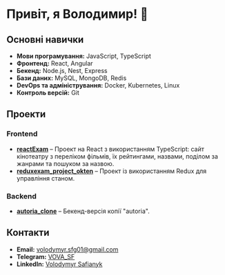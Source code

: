 # Привіт, я Володимир! 👋

## Основні навички
- **Мови програмування:** JavaScript, TypeScript
- **Фронтенд:** React, Angular
- **Бекенд:** Node.js, Nest, Express
- **Бази даних:** MySQL, MongoDB, Redis
- **DevOps та адміністрування:** Docker, Kubernetes, Linux
- **Контроль версій:** Git

## Проекти
### Frontend
- **[reactExam](https://github.com/VolodymyrSF/reactExam)** – Проект на React з використанням TypeScript: сайт кінотеатру з переліком фільмів, їх рейтингами, назвами, поділом за жанрами та пошуком за назвою.
- **[reduxexam_project_okten](https://github.com/VolodymyrSF/reduxexam_project_okten)** – Проект із використанням Redux для управління станом.

### Backend
- **[autoria_clone](https://github.com/VolodymyrSF/autoria_clone)** – Бекенд-версія копії "autoria".

## Контакти
- **Email:** [volodymyr.sfg01@gmail.com](mailto:volodymyr.sfg01@gmail.com)
- **Telegram:** [VOVA_SF](https://t.me/VOVA_SF)
- **LinkedIn:** [Volodymyr Safianyk](https://www.linkedin.com/in/volodymyr-safianyk-b29784200)


